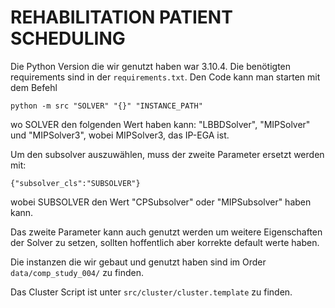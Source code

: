 # REHABILITATION PATIENT SCHEDULING

Die Python Version die wir genutzt haben war 3.10.4. Die benötigten requirements sind in der `requirements.txt`. Den Code kann man starten mit dem Befehl 
```
python -m src "SOLVER" "{}" "INSTANCE_PATH"
```
wo SOLVER den folgenden Wert haben kann: "LBBDSolver", "MIPSolver" und "MIPSolver3", wobei MIPSolver3, das IP-EGA ist.

Um den subsolver auszuwählen, muss der zweite Parameter ersetzt werden mit:
```
{"subsolver_cls":"SUBSOLVER"} 
```
wobei SUBSOLVER den Wert "CPSubsolver" oder "MIPSubsolver" haben kann.

Das zweite Parameter kann auch genutzt werden um weitere Eigenschaften der Solver zu setzen, sollten hoffentlich aber korrekte default werte haben.

Die instanzen die wir gebaut und genutzt haben sind im Order `data/comp_study_004/` zu finden.

Das Cluster Script ist unter `src/cluster/cluster.template` zu finden.
